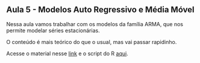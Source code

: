 ## Aula 5 - Modelos Auto Regressivo e Média Móvel

Nessa aula vamos trabalhar com os modelos da família ARMA, que nos permite modelar séries estacionárias.

O conteúdo é mais teórico do que o usual, mas vai passar rapidinho.

Acesse o material nesse [link](https://matiascardomingo.github.io/B_R_Curso/Aula-5-ARMA.html) e o script do R [aqui](https://github.com/matiascardomingo/B_R_Curso/blob/main/Scripts/Aula%205-ARMA.Rmd).
